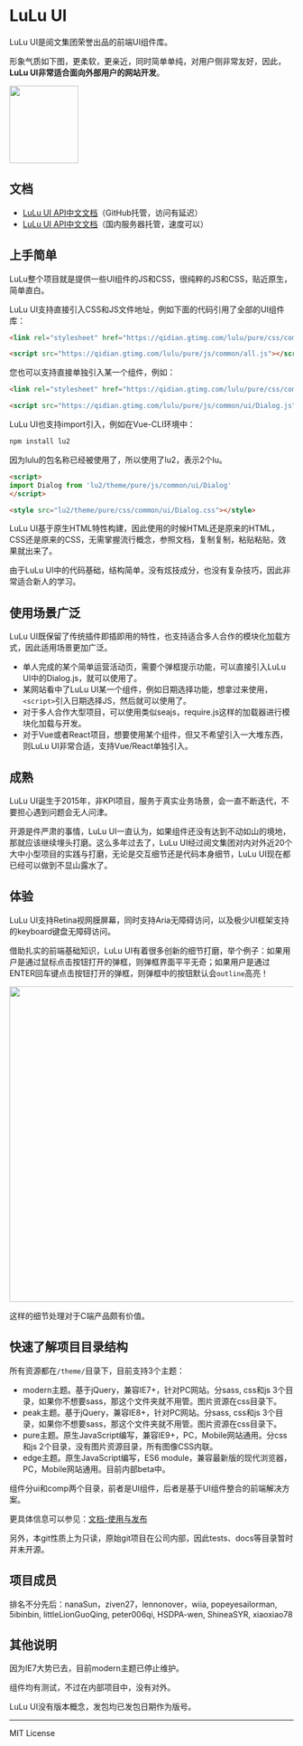 # LuLu UI

LuLu UI是阅文集团荣誉出品的前端UI组件库。

形象气质如下图，更柔软，更亲近，同时简单单纯，对用户侧非常友好，因此，<strong>LuLu UI非常适合面向外部用户的网站开发</strong>。

<img src="https://qidian.gtimg.com/lulu/theme/modern/css/common/images/temp/figure.png" width="122" height="137">

## 文档

* <a href="https://l-ui.com/">LuLu UI API中文文档</a>（GitHub托管，访问有延迟）
* <a href="https://www.zhangxinxu.com/sp/lulu/mockup/">LuLu UI API中文文档</a>（国内服务器托管，速度可以）

## 上手简单

LuLu整个项目就是提供一些UI组件的JS和CSS，很纯粹的JS和CSS，贴近原生，简单直白。

LuLu UI支持直接引入CSS和JS文件地址，例如下面的代码引用了全部的UI组件库：

```html
<link rel="stylesheet" href="https://qidian.gtimg.com/lulu/pure/css/common/ui.css">
```
```html
<script src="https://qidian.gtimg.com/lulu/pure/js/common/all.js"></script>
```

您也可以支持直接单独引入某一个组件，例如：

```html
<link rel="stylesheet" href="https://qidian.gtimg.com/lulu/pure/css/common/ui/Dialog.css">
```
```html
<script src="https://qidian.gtimg.com/lulu/pure/js/common/ui/Dialog.js"></script>
```

LuLu UI也支持import引入，例如在Vue-CLI环境中：

```js
npm install lu2
```

因为lulu的包名称已经被使用了，所以使用了lu2，表示2个lu。

```html
<script>
import Dialog from 'lu2/theme/pure/js/common/ui/Dialog'
</script>
```
```html
<style src="lu2/theme/pure/css/common/ui/Dialog.css"></style>
```

LuLu UI基于原生HTML特性构建，因此使用的时候HTML还是原来的HTML，CSS还是原来的CSS，无需掌握流行概念，参照文档，复制复制，粘贴粘贴，效果就出来了。

由于LuLu UI中的代码基础，结构简单，没有炫技成分，也没有复杂技巧，因此非常适合新人的学习。

## 使用场景广泛

LuLu UI既保留了传统插件即插即用的特性，也支持适合多人合作的模块化加载方式，因此适用场景更加广泛。

* 单人完成的某个简单运营活动页，需要个弹框提示功能，可以直接引入LuLu UI中的Dialog.js，就可以使用了。
* 某网站看中了LuLu UI某一个组件，例如日期选择功能，想拿过来使用，`<script>`引入日期选择JS，然后就可以使用了。
* 对于多人合作大型项目，可以使用类似seajs，require.js这样的加载器进行模块化加载与开发。
* 对于Vue或者React项目，想要使用某个组件，但又不希望引入一大堆东西，则LuLu UI非常合适，支持Vue/React单独引入。

## 成熟

LuLu UI诞生于2015年，非KPI项目，服务于真实业务场景，会一直不断迭代，不要担心遇到问题会无人问津。

开源是件严肃的事情，LuLu UI一直认为，如果组件还没有达到不动如山的境地，那就应该继续埋头打磨。这么多年过去了，LuLu UI经过阅文集团对内对外近20个大中小型项目的实践与打磨，无论是交互细节还是代码本身细节，LuLu UI现在都已经可以做到不显山露水了。

## 体验

LuLu UI支持Retina视网膜屏幕，同时支持Aria无障碍访问，以及极少UI框架支持的keyboard键盘无障碍访问。

借助扎实的前端基础知识，LuLu UI有着很多创新的细节打磨，举个例子：如果用户是通过鼠标点击按钮打开的弹框，则弹框界面平平无奇；如果用户是通过ENTER回车键点击按钮打开的弹框，则弹框中的按钮默认会<code>outline</code>高亮！

<img src="https://qidian.qpic.cn/qidian_common/349573/851af9151027efc7e412e456f379263e/0" width="748" height="558">

这样的细节处理对于C端产品颇有价值。

## 快速了解项目目录结构

所有资源都在<code>/theme/</code>目录下，目前支持3个主题：

* modern主题。基于jQuery，兼容IE7+，针对PC网站。分sass, css和js 3个目录，如果你不想要sass，那这个文件夹就不用管。图片资源在css目录下。
* peak主题。基于jQuery，兼容IE8+，针对PC网站。分sass, css和js 3个目录，如果你不想要sass，那这个文件夹就不用管。图片资源在css目录下。
* pure主题。原生JavaScript编写，兼容IE9+，PC，Mobile网站通用。分css和js 2个目录，没有图片资源目录，所有图像CSS内联。
* edge主题。原生JavaScript编写，ES6 module，兼容最新版的现代浏览器，PC，Mobile网站通用。目前内部beta中。

组件分ui和comp两个目录，前者是UI组件，后者是基于UI组件整合的前端解决方案。

更具体信息可以参见：<a href="https://l-ui.com/pure/about.use.html">文档-使用与发布</a>

另外，本git性质上为只读，原始git项目在公司内部，因此tests、docs等目录暂时并未开源。

## 项目成员

排名不分先后：nanaSun，ziven27，lennonover，wiia, popeyesailorman, 5ibinbin, littleLionGuoQing, peter006qi, HSDPA-wen, ShineaSYR, xiaoxiao78

## 其他说明

因为IE7大势已去，目前modern主题已停止维护。

组件均有测试，不过在内部项目中，没有对外。

LuLu UI没有版本概念，发包均已发包日期作为版号。

<hr>

MIT License

